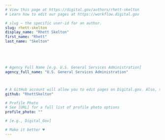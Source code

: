 ```yaml
---
# View this page at https://digital.gov/authors/rhett-skelton
# Learn how to edit our pages at https://workflow.digital.gov

# slug — the specific user-id for an author.
slug: rhett-skelton
display_name: "Rhett Skelton"
first_name: "Rhett"
last_name: "Skelton"





# Agency Full Name [e.g. U.S. General Services Administration]
agency_full_name: "U.S. General Services Administration"



# A GitHub account will allow you to edit pages on Digital.gov. Also, the image used in your GitHub account can be used to populate your digital.gov profile photo. Learn more about getting a Github account at [URL]
github: "RhettSkelton"

# Profile Photo
# See [URL] for a full list of profile photo options
profile_photo: ""

# [e.g., Digital_Gov]

# Make it better ♥
---
```

